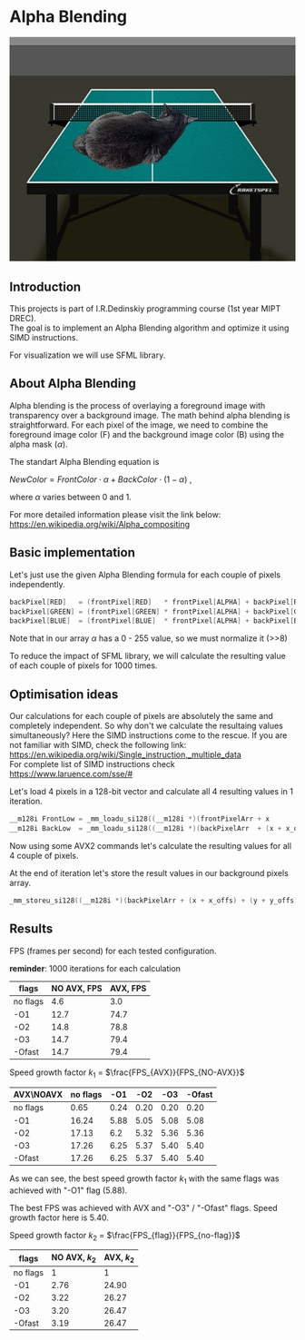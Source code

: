 # Alpha Blending

<img src="img/result.jpg">

## Introduction

This projects is part of I.R.Dedinskiy programming course (1st year MIPT DREC). \
The goal is to implement an Alpha Blending algorithm and optimize it using SIMD instructions.

For visualization we will use SFML library.


## About Alpha Blending

Alpha blending is the process of overlaying a foreground image with transparency over a background image.
The math behind alpha blending is straightforward. For each pixel of the image, we need to combine the foreground image color (F) and the background image color (B) using the alpha mask ($\alpha$).

The standart Alpha Blending equation is 

$NewColor = FrontColor \cdot \alpha + BackColor \cdot (1 - \alpha)$ ,

where $\alpha$ varies between 0 and 1.

For more detailed information please visit the link below: \
https://en.wikipedia.org/wiki/Alpha_compositing

## Basic implementation

Let's just use the given Alpha Blending formula for each couple of pixels independently.

~~~C++
backPixel[RED]   = (frontPixel[RED]   * frontPixel[ALPHA] + backPixel[RED]   * (255 - frontPixel[ALPHA])) >> 8;
backPixel[GREEN] = (frontPixel[GREEN] * frontPixel[ALPHA] + backPixel[GREEN] * (255 - frontPixel[ALPHA])) >> 8;
backPixel[BLUE]  = (frontPixel[BLUE]  * frontPixel[ALPHA] + backPixel[BLUE]  * (255 - frontPixel[ALPHA])) >> 8;
~~~

Note that in our array $\alpha$ has a 0 - 255 value, so we must normalize it (>>8)

To reduce the impact of SFML library, we will calculate the resulting value of each couple of pixels for 1000 times.

## Optimisation ideas

Our calculations for each couple of pixels are absolutely the same and completely independent. So why don't we calculate the resultaing values simultaneously?
Here the SIMD instructions come to the rescue. If you are not familiar with SIMD, check the following link: \
https://en.wikipedia.org/wiki/Single_instruction,_multiple_data \
For complete list of SIMD instructions check \
https://www.laruence.com/sse/# 

Let's load 4 pixels in a 128-bit vector and calculate all 4 resulting values in 1 iteration.
~~~C++
__m128i FrontLow = _mm_loadu_si128((__m128i *)(frontPixelArr + x            + y            * frontWidth));
__m128i BackLow  = _mm_loadu_si128((__m128i *)(backPixelArr  + (x + x_offs) + (y + y_offs) * backWidth ));
~~~
Now using some AVX2 commands let's calculate the resulting values for all 4 couple of pixels.

At the end of iteration let's store the result values in our background pixels array.
~~~C++
_mm_storeu_si128((__m128i *)(backPixelArr + (x + x_offs) + (y + y_offs) * backWidth), result);
~~~

## Results

FPS (frames per second) for each tested configuration. 

**reminder**: 1000 iterations for each calculation


| flags    | NO AVX, FPS | AVX, FPS |
|----------|-------------|----------|
| no flags | 4.6         | 3.0      |
| -O1      | 12.7        | 74.7     |
| -O2      | 14.8        | 78.8     |
| -O3      | 14.7        | 79.4     |
| -Ofast   | 14.7        | 79.4     |

Speed growth factor $k_1$ = $\frac{FPS_{AVX}}{FPS_{NO-AVX}}$


| AVX\NOAVX | no flags  | -O1  | -O2  | -O3  | -Ofast |
|-----------|-----------|------|------|------|--------|
| no flags  | 0.65      | 0.24 | 0.20 | 0.20 | 0.20   |
| -O1       | 16.24     | 5.88 | 5.05 | 5.08 | 5.08   |
| -O2       | 17.13     | 6.2  | 5.32 | 5.36 | 5.36   |
| -O3       | 17.26     | 6.25 | 5.37 | 5.40 | 5.40   |
| -Ofast    | 17.26     | 6.25 | 5.37 | 5.40 | 5.40   |


As we can see, the best speed growth factor $k_1$ with the same flags was achieved with "-O1" flag (5.88).

The best FPS was achieved with AVX and "-O3"  /  "-Ofast" flags. Speed growth factor here is 5.40.

Speed growth factor $k_2$ = $\frac{FPS_{flag}}{FPS_{no-flag}}$

| flags    | NO AVX, $k_2$ | AVX, $k_2$ |
|----------|---------------|------------|
| no flags | 1             | 1          |
| -O1      | 2.76          | 24.90      |
| -O2      | 3.22          | 26.27      |
| -O3      | 3.20          | 26.47      |
| -Ofast   | 3.19          | 26.47      |




